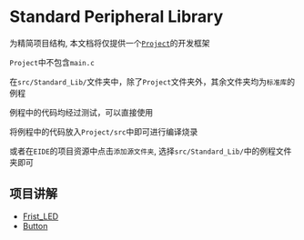 # Standard Peripheral Library

为精简项目结构, 本文档将仅提供一个[`Project`](./../src/Standard_Lib/Project/)的开发框架

`Project`中不包含`main.c`

在`src/Standard_Lib/`文件夹中，除了`Project`文件夹外，其余文件夹均为`标准库`的例程

例程中的代码均经过测试，可以直接使用

将例程中的代码放入`Project/src`中即可进行编译烧录

或者在`EIDE`的项目资源中点击`添加源文件夹`, 选择`src/Standard_Lib/`中的例程文件夹即可

## 项目讲解

- [Frist_LED](First_LED.md)
- [Button](Button.md)
